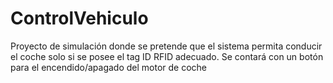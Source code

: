 # ControlVehiculo

Proyecto de simulación donde se pretende que el sistema permita conducir el coche solo si se posee el tag ID RFID adecuado.
Se contará con un botón para el encendido/apagado del motor de coche
